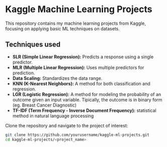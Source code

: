 # Kaggle Machine Learning Projects

This repository contains my machine learning projects from Kaggle, focusing on applying basic ML techniques on datasets.

## Techniques used
- **SLR (Simple Linear Regression):** Predicts a response using a single predictor.
- **MLR (Multiple Linear Regression):** Uses multiple predictors for prediction.
- **Data Scaling:** Standardizes the data range.
- **KNN (K-Nearest Neighbors):** A method for both classification and regression.
- **LGR (Logistic Regression):** A method for modeling the probability of an outcome given an input variable. Tipically, the outcome is in binary form (eg. Breast Cancer Diagnostic)
- **TF-IDF (Term Frequency - Inverse Document Frequency):** statistical method in natural language processing

Clone the repository and navigate to the project of interest:

```bash
git clone https://github.com/yourusername/kaggle-ml-projects.git
cd kaggle-ml-projects/<project_name>
